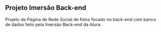 <h2>Projeto Imersão Back-end</h2>
<p>Projeto de Página de Rede Social de fotos focado no back-end com banco de dados feito pela Imersão Back-end da Alura.</p>
